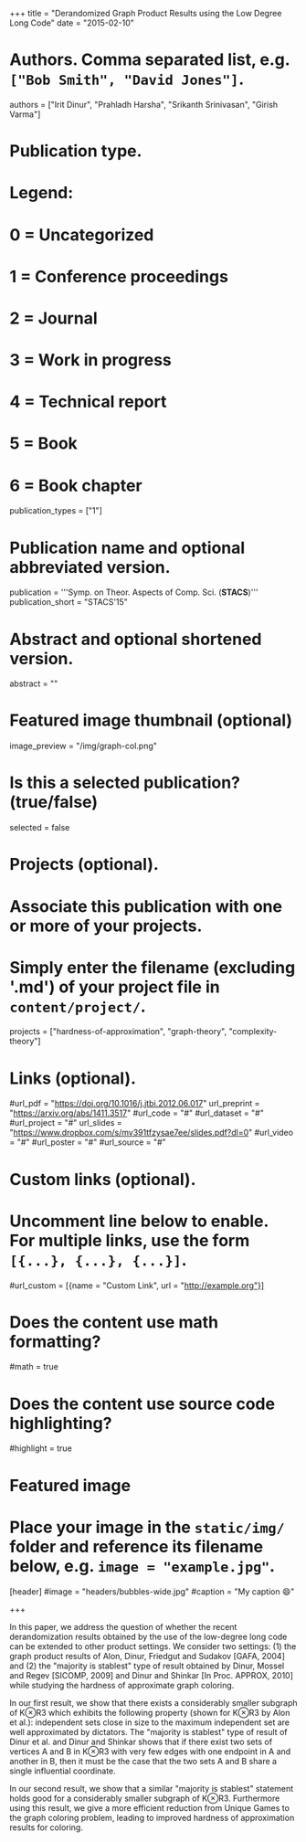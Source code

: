 +++
title = "Derandomized Graph Product Results using the Low Degree Long Code"
date = "2015-02-10"

# Authors. Comma separated list, e.g. `["Bob Smith", "David Jones"]`.
authors = ["Irit Dinur", "Prahladh Harsha", "Srikanth Srinivasan", "Girish Varma"]

# Publication type.
# Legend:
# 0 = Uncategorized
# 1 = Conference proceedings
# 2 = Journal
# 3 = Work in progress
# 4 = Technical report
# 5 = Book
# 6 = Book chapter
publication_types = ["1"]
# Publication name and optional abbreviated version.
publication = '''Symp. on Theor. Aspects of Comp. Sci. (<strong>STACS</strong>)'''
publication_short = "STACS'15"

# Abstract and optional shortened version.
abstract = ""

# Featured image thumbnail (optional)
image_preview = "/img/graph-col.png"

# Is this a selected publication? (true/false)
selected = false

# Projects (optional).
#   Associate this publication with one or more of your projects.
#   Simply enter the filename (excluding '.md') of your project file in `content/project/`.
projects = ["hardness-of-approximation", "graph-theory", "complexity-theory"]

# Links (optional).
#url_pdf =  "https://doi.org/10.1016/j.jtbi.2012.06.017"
url_preprint = "https://arxiv.org/abs/1411.3517"
#url_code = "#"
#url_dataset = "#"
#url_project = "#"
url_slides = "https://www.dropbox.com/s/mv391tfzysae7ee/slides.pdf?dl=0"
#url_video = "#"
#url_poster = "#"
#url_source = "#"

# Custom links (optional).
#   Uncomment line below to enable. For multiple links, use the form `[{...}, {...}, {...}]`.
#url_custom = [{name = "Custom Link", url = "http://example.org"}]

# Does the content use math formatting?
#math = true

# Does the content use source code highlighting?
#highlight = true

# Featured image
# Place your image in the `static/img/` folder and reference its filename below, e.g. `image = "example.jpg"`.
[header]
#image = "headers/bubbles-wide.jpg"
#caption = "My caption :smile:"

+++

In this paper, we address the question of whether the recent derandomization results obtained by the use of the low-degree long code can be extended to other product settings. We consider two settings: (1) the graph product results of Alon, Dinur, Friedgut and Sudakov [GAFA, 2004] and (2) the \"majority is stablest\" type of result obtained by Dinur, Mossel and Regev [SICOMP, 2009] and Dinur and Shinkar [In Proc. APPROX, 2010] while studying the hardness of approximate graph coloring.

In our first result, we show that there exists a considerably smaller subgraph of K⊗R3 which exhibits the following property (shown for K⊗R3 by Alon et al.): independent sets close in size to the maximum independent set are well approximated by dictators. The \"majority is stablest\" type of result of Dinur et al. and Dinur and Shinkar shows that if there exist two sets of vertices A and B in K⊗R3 with very few edges with one endpoint in A and another in B, then it must be the case that the two sets A and B share a single influential coordinate.

In our second result, we show that a similar \"majority is stablest\" statement holds good for a considerably smaller subgraph of K⊗R3. Furthermore using this result, we give a more efficient reduction from Unique Games to the graph coloring problem, leading to improved hardness of approximation results for coloring.
